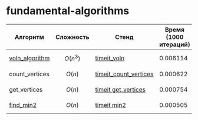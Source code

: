 # fundamental-algorithms

| Алгоритм            | Сложность    | Стенд                 | Время (1000 итераций)     |
|---------------------|--------------|-----------------------|-----------|
| [voln_algorithm](https://github.com/09Vika/-/blob/main/voln_algorithm.py)      | $$O(n^3)$$     | [timeit_voln](https://github.com/09Vika/-/blob/main/timeit_voln.py)           | 0.006114  |
| count_vertices      | $$O(n)$$        | [timeit_count_vertices](https://github.com/09Vika/-/blob/main/timeit_count_vertices.py)  | 0.000622  |
| get_vertices        | $$O(n)$$        | [timeit get_vertices](https://github.com/09Vika/-/blob/main/timeit_get_vertices.py)    | 0.000754  |
| [find_min2](https://github.com/09Vika/-/blob/main/find_min2.py)           | $$O(n)$$        | [timeit min2](https://github.com/09Vika/-/blob/main/timeit_min2.py)           | 0.000505  |